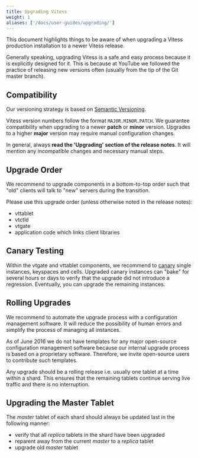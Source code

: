 ```yaml
---
title: Upgrading Vitess
weight: 1
aliases: ['/docs/user-guides/upgrading/']
---
```


This document highlights things to be aware of when upgrading a Vitess production installation to a newer Vitess release.

Generally speaking, upgrading Vitess is a safe and easy process because it is explicitly designed for it. This is because at YouTube we followed the practice of releasing new versions often (usually from the tip of the Git master branch).

## Compatibility

Our versioning strategy is based on [Semantic Versioning](http://semver.org/).

Vitess version numbers follow the format `MAJOR.MINOR.PATCH`. We guarantee compatibility when upgrading to a newer **patch** or **minor** version. Upgrades to a higher **major** version may require manual configuration changes.

In general, always **read the 'Upgrading' section of the release notes**. It will mention any incompatible changes and necessary manual steps.

## Upgrade Order

We recommend to upgrade components in a bottom-to-top order such that "old" clients will talk to "new" servers during the transition.

Please use this upgrade order (unless otherwise noted in the release notes):

* vttablet
* vtctld
* vtgate
* application code which links client libraries

## Canary Testing

Within the vtgate and vttablet components, we recommend to [canary](http://martinfowler.com/bliki/CanaryRelease.html) single instances, keyspaces and cells. Upgraded canary instances can "bake" for several hours or days to verify that the upgrade did not introduce a regression. Eventually, you can upgrade the remaining instances.

## Rolling Upgrades

We recommend to automate the upgrade process with a configuration management software. It will reduce the possibility of human errors and simplify the process of managing all instances.

As of June 2016 we do not have templates for any major open-source configuration management software because our internal upgrade process is based on a proprietary software. Therefore, we invite open-source users to contribute such templates.

Any upgrade should be a rolling release i.e. usually one tablet at a time within a shard. This ensures that the remaining tablets continue serving live traffic and there is no interruption.

## Upgrading the Master Tablet

The *master* tablet of each shard should always be updated last in the following manner:

* verify that all *replica* tablets in the shard have been upgraded
* reparent away from the current *master* to a *replica* tablet
* upgrade old *master* tablet
